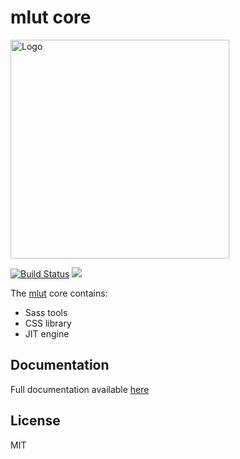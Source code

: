# mlut core #

<img alt="Logo" src="https://github.com/mr150/mlut/raw/master/docs/img/logo-full.png" width="350"/>

[![Build Status](https://travis-ci.com/mr150/mlut.svg?branch=master)](https://travis-ci.com/mr150/mlut)
[![](https://img.shields.io/npm/v/mlut.svg)](https://www.npmjs.com/package/mlut)

The [mlut](https://github.com/mr150/mlut) core contains:
- Sass tools
- CSS library
- JIT engine

## Documentation ##
Full documentation available [here](https://mr150.github.io/mlut/)

## License ##
MIT
